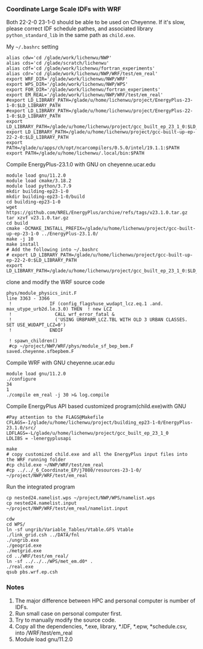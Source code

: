 ### Coordinate Large Scale IDFs with WRF

Both 22-2-0 23-1-0 should be able to be used on Cheyenne.
If it's slow, please correct IDF schedule pathes, and associated library `python_standard_lib` in the same path as `child.exe`.

My `~/.bashrc` setting
```
alias cdw='cd /glade/work/lichenwu/NWP'
alias cds='cd /glade/scratch/lichenwu'
alias cdf='cd /glade/work/lichenwu/fortran_experiments'
alias cdr='cd /glade/work/lichenwu/NWP/WRF/test/em_real'
export WRF_DIR='/glade/work/lichenwu/NWP/WRF'
export WPS_DIR='/glade/work/lichenwu/NWP/WPS'
export FOR_DIR='/glade/work/lichenwu/fortran_experiments'
export EM_REAL='/glade/work/lichenwu/NWP/WRF/test/em_real'
#export LD_LIBRARY_PATH=/glade/u/home/lichenwu/project/EnergyPlus-23-1-0:$LD_LIBRARY_PATH
#export LD_LIBRARY_PATH=/glade/u/home/lichenwu/project/EnergyPlus-22-1-0:$LD_LIBRARY_PATH
export LD_LIBRARY_PATH=/glade/u/home/lichenwu/project/gcc_built_ep_23_1_0:$LD_LIBRARY_PATH
export LD_LIBRARY_PATH=/glade/u/home/lichenwu/project/gcc-built-up-ep-22-2-0:$LD_LIBRARY_PATH
export PATH=/glade/u/apps/ch/opt/ncarcompilers/0.5.0/intel/19.1.1:$PATH
export PATH=/glade/u/home/lichenwu/.local/bin:$PATH
```

Compile EnergyPlus-23.1.0 with GNU on cheyenne.ucar.edu
```
module load gnu/11.2.0
module load cmake/3.18.2
module load python/3.7.9
mkdir building-ep23-1-0
mkdir building-ep23-1-0/build
cd building-ep23-1-0
wget https://github.com/NREL/EnergyPlus/archive/refs/tags/v23.1.0.tar.gz
tar xzvf v23.1.0.tar.gz
cd build
cmake -DCMAKE_INSTALL_PREFIX=/glade/u/home/lichenwu/project/gcc-built-up-ep-23-1-0 ../EnergyPlus-23.1.0/
make -j 10
make install
# Add the following into ~/.bashrc
# export LD_LIBRARY_PATH=/glade/u/home/lichenwu/project/gcc-built-up-ep-22-2-0:$LD_LIBRARY_PATH
export LD_LIBRARY_PATH=/glade/u/home/lichenwu/project/gcc_built_ep_23_1_0:$LD_LIBRARY_PATH
```

clone and modify the WRF source code
```
phys/module_physics_init.F
line 3363 - 3366
 !              IF (config_flags%use_wudapt_lcz.eq.1 .and. max_utype_urb2d.le.3.0) THEN  ! new LCZ
 !                CALL wrf_error_fatal &
 !                ('USING URBPARM_LCZ.TBL WITH OLD 3 URBAN CLASSES. SET USE_WUDAPT_LCZ=0')
 !              ENDIF

 ! spawn_children()
 #cp ~/project/NWP/WRF/phys/module_sf_bep_bem.F saved.cheyenne.sfbepbem.F
 ```


Compile WRF with GNU cheyenne.ucar.edu
```
module load gnu/11.2.0
./configure
34
1
./compile em_real -j 30 >& log.compile
```
Compile EnergyPlus API based customized program(child.exe)with GNU
```
#Pay attention to the FLAGS@Makefile
CFLAGS=-I/glade/u/home/lichenwu/project/building_ep23-1-0/EnergyPlus-23.1.0/src/
LDFLAGS=-L/glade/u/home/lichenwu/project/gcc_built_ep_23_1_0
LDLIBS = -lenergyplusapi

make
# copy customized child.exe and all the EnergyPlus input files into the WRF running folder
#cp child.exe ~/NWP/WRF/test/em_real
#cp ../../_6_Coordinate_EP/j7080/resources-23-1-0/ ~/project/NWP/WRF/test/em_real
 ```
Run the integrated program
```
cp nested24.namelist.wps ~/project/NWP/WPS/namelist.wps
cp nested24.namelist.input ~/project/NWP/WRF/test/em_real/namelist.input

cdw
cd WPS/
ln -sf ungrib/Variable_Tables/Vtable.GFS Vtable
./link_grid.csh ../DATA/fnl
./ungrib.exe
./geogrid.exe
./metgrid.exe
cd ../WRF/test/em_real/
ln -sf ../../../WPS/met_em.d0* .
./real.exe
qsub pbs.wrf.ep.csh
```


 ### Notes

 1. The major difference between HPC and personal computer is number of IDFs.
 2. Run small case on personal computer first.
 3. Try to manually modify the source code.
 4. Copy all the dependencies, *.exe, library, *.IDF, *.epw, *schedule.csv, into /WRF/test/em_real
 3. Module load gnu/11.2.0